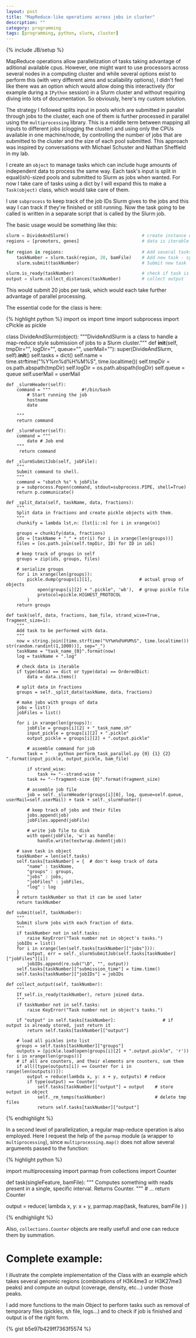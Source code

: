 ```yaml
---
layout: post
title: "MapReduce-like operations across jobs in cluster"
description: ""
category: programming
tags: [programming, python, slurm, cluster]
---
```

{% include JB/setup %}


MapReduce operations allow parallelization of tasks taking advantage of aditional available cpus. However, one might want to use processors across several nodes in a computing cluster and while several options exist to perform this (with very different aims and scallability options), I didn't feel like there was an option which would allow doing this interactively (for example during a `IPython` session) in a Slurm cluster and without requiring diving into lots of documentation. So obviously, here's my custom solution.

The strategy I followed splits input in pools which are submitted in parallel through jobs to the cluster, each one of them is further processed in parallel using the `multiprocessing` library. This is a middle term between mapping all inputs to different jobs (clogging the cluster) and using only the CPUs available in one machine/node, by controlling the number of jobs that are submitted to the cluster and the size of each pool submitted. This approach was inspired by conversations with Michael Schuster and Nathan Sheffield in my lab.

I create an `object` to manage tasks which can include huge amounts of independent data to process the same way. Each task's input is split in equal(ish)-sized pools and submitted to Slurm as jobs when wanted. For now I take care of tasks using a dict by I will expand this to make a `Task(object)` class, which would take care of them.

I use `subprocess` to keep track of the job IDs Slurm gives to the jobs and this way I can track if they're finished or still running.
Now the task going to be called is written in a separate script that is called by the Slurm job.

The basic usage would be something like this:

```python
slurm = DivideAndSlurm() 							# create instance of object
regions = [promoters, genes]						# data is iterable with iterables - each is a separate task with multiple regions
											
for region in regions:								# Add several tasks:
    taskNumber = slurm.task(region, 20, bamFile) 	# Add new task - syntax: data, fractions, *aditional arguments
    slurm.submit(taskNumber)     					# Submit new task

slurm.is_ready(taskNumber)							# check if task is done
output = slurm.collect_distances(taskNumber)		# collect output
```
This would submit 20 jobs per task, which would each take further advantage of parallel processing.

The essential code for the class is here:

{% highlight python %}
import os
import time
import subprocess
import cPickle as pickle

class DivideAndSlurm(object):
    """DivideAndSlurm is a class to handle a map-reduce style submission of jobs to a Slurm cluster."""
    def __init__(self, tmpDir="", logDir="", queue="", userMail=""):
        super(DivideAndSlurm, self).__init__()
        self.tasks = dict()
        self.name = time.strftime("%Y%m%d%H%M%S", time.localtime())
        self.tmpDir = os.path.abspath(tmpDir)
        self.logDir = os.path.abspath(logDir)
        self.queue = queue
        self.userMail = userMail
 
    def _slurmHeader(self):
        command = """            #!/bin/bash
            # Start running the job
            hostname
            date

        """ 
        return command
 
    def _slurmFooter(self):
        command = """
            date # Job end
        """
         return command
 
    def _slurmSubmitJob(self, jobFile):
        """
        Submit command to shell.
        """
        command = "sbatch %s" % jobFile
        p = subprocess.Popen(command, stdout=subprocess.PIPE, shell=True)
        return p.communicate()
 
    def _split_data(self, taskName, data, fractions):
        """
        Split data in fractions and create pickle objects with them.
        """
        chunkify = lambda lst,n: [lst[i::n] for i in xrange(n)]
 
        groups = chunkify(data, fractions)
        ids = [taskName + "_" + str(i) for i in xrange(len(groups))]
        files = [os.path.join(self.tmpDir, ID) for ID in ids]
        
        # keep track of groups in self
        groups = zip(ids, groups, files)
 
        # serialize groups
        for i in xrange(len(groups)):
            pickle.dump(groups[i][1],                  # actual group of objects
                open(groups[i][2] + ".pickle", 'wb'),  # group pickle file
                protocol=pickle.HIGHEST_PROTOCOL
            )
        return groups
 
    def task(self, data, fractions, bam_file, strand_wise=True, fragment_size=1):
        """
        Add task to be performed with data.
        """
        now = string.join([time.strftime("%Y%m%d%H%M%S", time.localtime()) str(random.randint(1,1000))], sep="_")
        taskName = "task_name_{0}".format(now)
        log = taskName + ".log"
 
        # check data is iterable
        if type(data) == dict or type(data) == OrderedDict:
            data = data.items()
 
        # split data in fractions
        groups = self._split_data(taskName, data, fractions)
 
        # make jobs with groups of data
        jobs = list()
        jobFiles = list()
 
        for i in xrange(len(groups)):
            jobFile = groups[i][2] + "_task_name.sh"
            input_pickle = groups[i][2] + ".pickle"
            output_pickle = groups[i][2] + ".output.pickle"
 
            # assemble command for job
            task = "    python perform_task_parallel.py {0} {1} {2} ".format(input_pickle, output_pickle, bam_file)
 
            if strand_wise:
                task += "--strand-wise "
            task += "--fragment-size {0}".format(fragment_size)
 
            # assemble job file
            job = self._slurmHeader(groups[i][0], log, queue=self.queue, userMail=self.userMail) + task + self._slurmFooter()
 
            # keep track of jobs and their files
            jobs.append(job)
            jobFiles.append(jobFile)
 
            # write job file to disk
            with open(jobFile, 'w') as handle:
                handle.write(textwrap.dedent(job))
 
        # save task in object
        taskNumber = len(self.tasks)
        self.tasks[taskNumber] = {  # don't keep track of data
            "name" : taskName,
            "groups" : groups,
            "jobs" : jobs,
            "jobFiles" : jobFiles,
            "log" : log
        }
        # return taskNumber so that it can be used later
        return taskNumber
 
    def submit(self, taskNumber):
        """
        Submit slurm jobs with each fraction of data.
        """
        if taskNumber not in self.tasks:
            raise KeyError("Task number not in object's tasks.")
        jobIDs = list()
        for i in xrange(len(self.tasks[taskNumber]["jobs"])):
            output, err = self._slurmSubmitJob(self.tasks[taskNumber]["jobFiles"][i])
            jobIDs.append(re.sub("\D", "", output))
        self.tasks[taskNumber]["submission_time"] = time.time()
        self.tasks[taskNumber]["jobIDs"] = jobIDs

    def collect_output(self, taskNumber):
        """
        If self.is_ready(taskNumber), return joined data.
        """
        if taskNumber not in self.tasks:
            raise KeyError("Task number not in object's tasks.")
 
        if "output" in self.tasks[taskNumber]:                  # if output is already stored, just return it
            return self.tasks[taskNumber]["output"]
 
        # load all pickles into list
        groups = self.tasks[taskNumber]["groups"]
        outputs = [pickle.load(open(groups[i][2] + ".output.pickle", 'r')) for i in xrange(len(groups))]
        # if all are counters, and their elements are counters, sum them
        if all([type(outputs[i]) == Counter for i in range(len(outputs))]):
            output = reduce(lambda x, y: x + y, outputs) # reduce
            if type(output) == Counter:
                self.tasks[taskNumber]["output"] = output    # store output in object
                self._rm_temps(taskNumber)                   # delete tmp files
                return self.tasks[taskNumber]["output"]
 
{% endhighlight %}

In a second level of parallelization, a regular map-reduce operation is also employed. Here I request the help of the `parmap` module (a wrapper to `multiprocessing`), since `multiprocessing.map()` does not allow several arguments passed to the function:

{% highlight python %}

import multiprocessing
import parmap
from collections import Counter

def task(singleFeature, bamFile):
    """
    Computes something with reads present in a single, specific interval. Returns Counter.
    """
    # ...
    return Counter

output = reduce(
        lambda x, y: x + y,
        parmap.map(task, features, bamFile
        )
    )

{% endhighlight %}

Also, `collections.Counter` objects are really usefull and one can reduce them by summation.

# Complete example:
I illustrate the complete implementation of the Class with an example which takes several genomic regions (combinations of H3K4me3 or H3K27me3 peaks) and compute an output (coverage, density, etc...) under those peaks.

I add more functions to the main Object to perform tasks such as removal of temporary files (pickles, sh file, logs...) and to check if job is finished and output is of the right form.

{% gist b5e97b429ff7363f5574 %}
